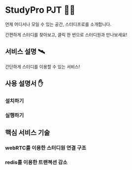 # StudyPro PJT :man_student:

언제 어디서나 모일 수 있는 공간, 스터디프로를 소개합니다.

간편하게 스터디를 찾아보고, 클릭 한 번으로 스터디원과 만나보세요!





## 서비스 설명 :artificial_satellite:

간단하게 스터디를 이용할 수 있는 서비스!





## 사용 설명서 :hand:

### 설치하기



### 실행하기





## 핵심 서비스 기술

### webRTC를 이용한 스터디원 연결 구조



### redis를 이용한 트랜젹션 감소







